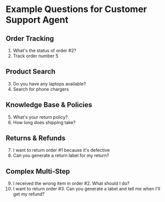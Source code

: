 # Example Questions for Customer Support Agent

## Order Tracking
1. What's the status of order #2?
2. Track order number 5

## Product Search
3. Do you have any laptops available?
4. Search for phone chargers

## Knowledge Base & Policies
5. What's your return policy?
6. How long does shipping take?

## Returns & Refunds
7. I want to return order #1 because it's defective
8. Can you generate a return label for my return?

## Complex Multi-Step 
9. I received the wrong item in order #2. What should I do?
10. I want to return order #3. Can you generate a label and tell me when I'll get my refund?


